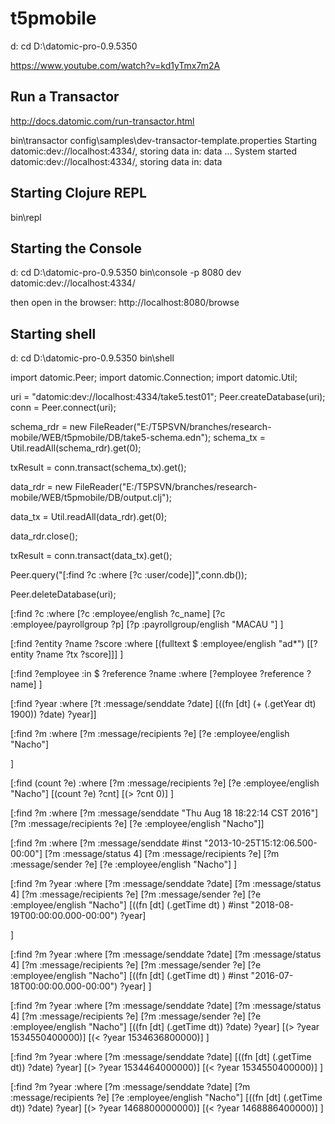 # t5pmobile

d:
cd D:\datomic-pro-0.9.5350

https://www.youtube.com/watch?v=kd1yTmx7m2A


## Run a Transactor
http://docs.datomic.com/run-transactor.html

bin\transactor config\samples\dev-transactor-template.properties
Starting datomic:dev://localhost:4334/<DB-NAME>, storing data in: data ...
System started datomic:dev://localhost:4334/<DB-NAME>, storing data in: data


## Starting Clojure REPL
bin\repl

## Starting the Console
d:
cd D:\datomic-pro-0.9.5350
bin\console -p 8080 dev datomic:dev://localhost:4334/

then open in the browser: http://localhost:8080/browse

## Starting shell
d:
cd D:\datomic-pro-0.9.5350
bin\shell

import datomic.Peer;
import datomic.Connection;
import datomic.Util;

uri = "datomic:dev://localhost:4334/take5.test01";
Peer.createDatabase(uri);
conn = Peer.connect(uri);

schema_rdr = new FileReader("E:/T5PSVN/branches/research-mobile/WEB/t5pmobile/DB/take5-schema.edn");
schema_tx = Util.readAll(schema_rdr).get(0);

txResult = conn.transact(schema_tx).get();

data_rdr = new FileReader("E:/T5PSVN/branches/research-mobile/WEB/t5pmobile/DB/output.clj");

data_tx = Util.readAll(data_rdr).get(0);

data_rdr.close();

txResult = conn.transact(data_tx).get();

Peer.query("[:find ?c :where [?c :user/code]]",conn.db());

Peer.deleteDatabase(uri);

[:find ?c
 :where
 [?c :employee/english ?c_name]
 [?c :employee/payrollgroup ?p]
 [?p :payrollgroup/english "MACAU "]
]

[:find ?entity ?name ?score
 :where
 [(fulltext $ :employee/english "ad*") [[?entity ?name ?tx ?score]]]
]


[:find ?employee
 :in $ ?reference ?name
 :where
 [?employee ?reference ?name]
]

[:find ?year
 :where
 [?t :message/senddate ?date]
 [((fn [dt] (+ (.getYear dt) 1900)) ?date) ?year]]


[:find ?m
 :where
 [?m :message/recipients ?e]
 [?e :employee/english "Nacho"]

]


[:find (count ?e)
 :where
 [?m :message/recipients ?e]
 [?e :employee/english "Nacho"]
 [(count ?e) ?cnt]
 [(> ?cnt 0)]
]


[:find ?m
 :where
 [?m :message/senddate "Thu Aug 18 18:22:14 CST 2016"]
 [?m :message/recipients ?e]
 [?e :employee/english "Nacho"]]


 [:find ?m
 :where
 [?m :message/senddate #inst "2013-10-25T15:12:06.500-00:00"]
 [?m :message/status 4]
 [?m :message/recipients ?e]
 [?m :message/sender ?e]
 [?e :employee/english "Nacho"]
]



 [:find ?m ?year
 :where
 [?m :message/senddate ?date]
 [?m :message/status 4]
 [?m :message/recipients ?e]
 [?m :message/sender ?e]
 [?e :employee/english "Nacho"]
 [((fn [dt] (.getTime dt) ) #inst "2018-08-19T00:00:00.000-00:00") ?year]

]

 [:find ?m ?year
 :where
 [?m :message/senddate ?date]
 [?m :message/status 4]
 [?m :message/recipients ?e]
 [?m :message/sender ?e]
 [?e :employee/english "Nacho"]
 [((fn [dt] (.getTime dt) ) #inst "2016-07-18T00:00:00.000-00:00") ?year]
]

[:find ?m ?year
 :where
 [?m :message/senddate ?date]
 [?m :message/status 4]
 [?m :message/recipients ?e]
 [?m :message/sender ?e]
 [?e :employee/english "Nacho"]
 [((fn [dt] (.getTime dt)) ?date) ?year]
 [(> ?year 1534550400000)]
 [(< ?year 1534636800000)]
]

[:find ?m ?year
 :where
 [?m :message/senddate ?date]
 [((fn [dt] (.getTime dt)) ?date) ?year]
 [(> ?year 1534464000000)]
 [(< ?year 1534550400000)]
]


[:find ?m ?year
 :where
 [?m :message/senddate ?date]
 [?m :message/recipients ?e]
 [?e :employee/english "Nacho"]
 [((fn [dt] (.getTime dt)) ?date) ?year]
 [(> ?year 1468800000000)]
 [(< ?year 1468886400000)]
]